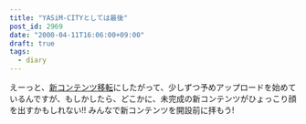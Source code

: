 ```yaml
---
title: "YASiM-CITYとしては最後"
post_id: 2969
date: "2000-04-11T16:06:00+09:00"
draft: true
tags:
  - diary
---
```



えーっと、[新コンテンツ移転](https://danmaq.com/yasimcity-solo)にしたがって、少しずつ予めアップロードを始めているんですが、もしかしたら、どこかに、未完成の新コンテンツがひょっこり顔を出すかもしれない!! みんなで新コンテンツを開設前に拝もう!
